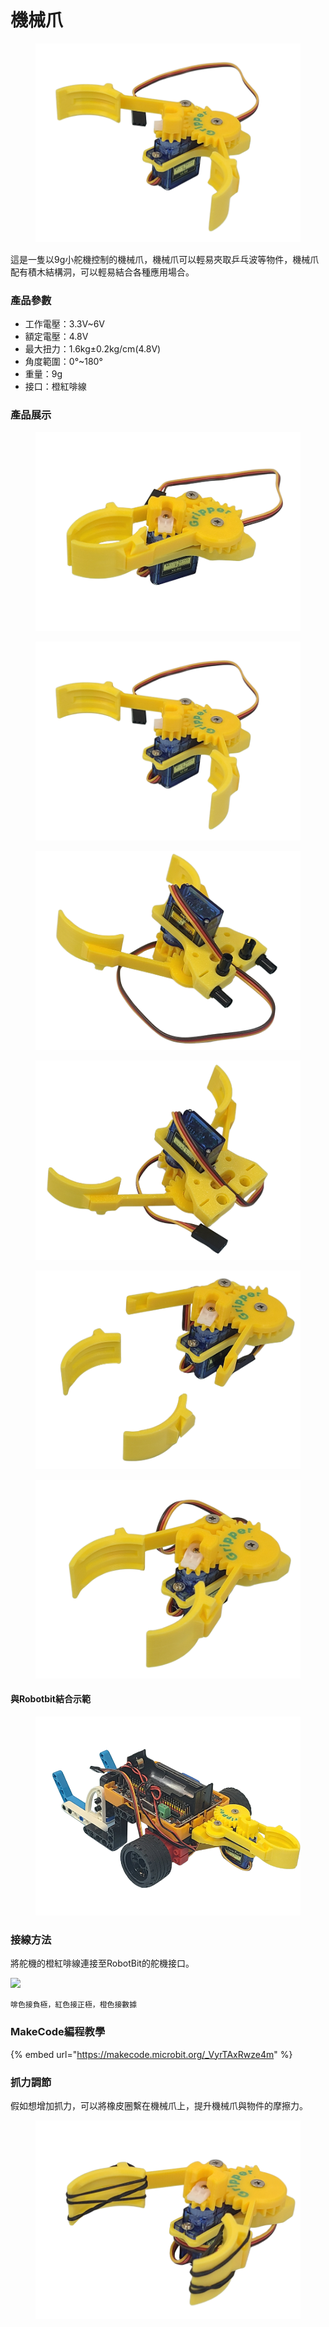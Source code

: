 # 機械爪

<figure><img src="../.gitbook/assets/gripper1.png" alt=""><figcaption></figcaption></figure>

這是一隻以9g小舵機控制的機械爪，機械爪可以輕易夾取乒乓波等物件，機械爪配有積木結構洞，可以輕易結合各種應用場合。

### 產品參數

* 工作電壓：3.3V\~6V
* 額定電壓：4.8V
* 最大扭力：1.6kg±0.2kg/cm(4.8V)
* 角度範圍：0°\~180°
* 重量：9g
* 接口：橙紅啡線

### 產品展示

<div><figure><img src="../.gitbook/assets/gripper2.png" alt=""><figcaption></figcaption></figure> <figure><img src="../.gitbook/assets/gripper3.png" alt=""><figcaption></figcaption></figure></div>

<div><figure><img src="../.gitbook/assets/gripper5.png" alt=""><figcaption></figcaption></figure> <figure><img src="../.gitbook/assets/gripper6.png" alt=""><figcaption></figcaption></figure></div>

<div><figure><img src="../.gitbook/assets/gripper7.png" alt=""><figcaption></figcaption></figure> <figure><img src="../.gitbook/assets/gripper8.png" alt=""><figcaption></figcaption></figure></div>

#### 與Robotbit結合示範

<figure><img src="../.gitbook/assets/combination.png" alt=""><figcaption></figcaption></figure>

### 接線方法

將舵機的橙紅啡線連接至RobotBit的舵機接口。

![](https://kittenbothk.readthedocs.io/en/latest/_images/9gservo_con.png)

```
啡色接負極，紅色接正極，橙色接數據
```

### MakeCode編程教學

{% embed url="https://makecode.microbit.org/_VyrTAxRwze4m" %}

### 抓力調節

假如想增加抓力，可以將橡皮圈繫在機械爪上，提升機械爪與物件的摩擦力。

<figure><img src="../.gitbook/assets/gripper9 (1).png" alt=""><figcaption></figcaption></figure>

